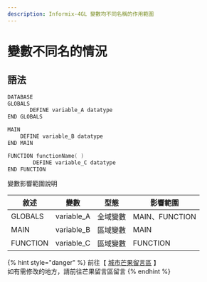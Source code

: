 ```yaml
---
description: Informix-4GL 變數均不同名稱的作用範圍
---
```


# 變數不同名的情況

## 語法

```objectivec
DATABASE
GLOBALS
       DEFINE variable_A datatype
END GLOBALS

MAIN
    DEFINE variable_B datatype
END MAIN

FUNCTION functionName( )
        DEFINE variable_C datatype
END FUNCTION
```

變數影響範圍說明

| 敘述       | 變數          | 型態   | 影響範圍          |
| -------- | ----------- | ---- | ------------- |
| GLOBALS  | variable\_A | 全域變數 | MAIN、FUNCTION |
| MAIN     | variable\_B | 區域變數 | MAIN          |
| FUNCTION | variable\_C | 區域變數 | FUNCTION      |

{% hint style="danger" %}
前往【 [城市芒果留言區](https://give0714.pixnet.net/blog/post/45997210-informix-4gl-%E8%AE%8A%E6%95%B8%E7%AF%84%E5%9C%8D) 】\
如有需修改的地方，請前往芒果留言區留言
{% endhint %}
